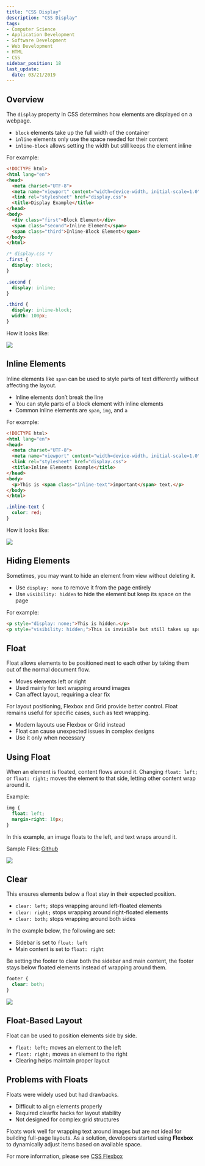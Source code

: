 ```yaml
---
title: "CSS Display"
description: "CSS Display"
tags: 
- Computer Science
- Application Development
- Software Development
- Web Development
- HTML
- CSS
sidebar_position: 18
last_update:
  date: 03/21/2019
---
```



## Overview

The `display` property in CSS determines how elements are displayed on a webpage.

- `block` elements take up the full width of the container
- `inline` elements only use the space needed for their content
- `inline-block` allows setting the width but still keeps the element inline

For example:

```html title="index.html"
<!DOCTYPE html>
<html lang="en">
<head>
  <meta charset="UTF-8">
  <meta name="viewport" content="width=device-width, initial-scale=1.0">
  <link rel="stylesheet" href="display.css">
  <title>Display Example</title>
</head>
<body>
  <div class="first">Block Element</div>
  <span class="second">Inline Element</span>
  <span class="third">Inline-Block Element</span>
</body>
</html>
```
```css title="display.css"
/* display.css */
.first {
  display: block;
}

.second {
  display: inline;
}

.third {
  display: inline-block;
  width: 100px;
}
```

How it looks like:

![](/img/docs/Screenshot-2025-03-31-004225.png)



## Inline Elements

Inline elements like `span` can be used to style parts of text differently without affecting the layout.

- Inline elements don’t break the line
- You can style parts of a block element with inline elements
- Common inline elements are `span`, `img`, and `a`

For example:

```html title="index.html"
<!DOCTYPE html>
<html lang="en">
<head>
  <meta charset="UTF-8">
  <meta name="viewport" content="width=device-width, initial-scale=1.0">
  <link rel="stylesheet" href="display.css">
  <title>Inline Elements Example</title>
</head>
<body>
  <p>This is <span class="inline-text">important</span> text.</p>
</body>
</html>
```
```css title="display.css"
.inline-text {
  color: red;
}
```

How it looks like:

![](/img/docs/Screenshot-2025-03-31-004803.png)


## Hiding Elements

Sometimes, you may want to hide an element from view without deleting it.

- Use `display: none` to remove it from the page entirely
- Use `visibility: hidden` to hide the element but keep its space on the page

For example:

```html
<p style="display: none;">This is hidden.</p>
<p style="visibility: hidden;">This is invisible but still takes up space.</p>
```

## Float

Float allows elements to be positioned next to each other by taking them out of the normal document flow.  

- Moves elements left or right  
- Used mainly for text wrapping around images  
- Can affect layout, requiring a clear fix  

For layout positioning, Flexbox and Grid provide better control. Float remains useful for specific cases, such as text wrapping.

- Modern layouts use Flexbox or Grid instead  
- Float can cause unexpected issues in complex designs  
- Use it only when necessary  

## Using Float 

When an element is floated, content flows around it. Changing `float: left;` or `float: right;` moves the element to that side, letting other content wrap around it.  

Example:

```css
img { 
  float: left; 
  margin-right: 10px; 
}
```

In this example, an image floats to the left, and text wraps around it.  

Sample Files: [Github](https://github.com/joseeden/joeden/tree/master/docs/021-Software-Engineering/009-Web-Development/Projects/001-Basics/007-CSS-Float) 

<div class="img-center"> 

![](/img/docs/Screenshot-2025-03-31-171315.png)

</div>

## Clear

This ensures elements below a float stay in their expected position.  

- `clear: left;` stops wrapping around left-floated elements  
- `clear: right;` stops wrapping around right-floated elements  
- `clear: both;` stops wrapping around both sides  

In the example below, the following are set:

- Sidebar is set to `float: left`
- Main content is set to `float: right`

Be setting the footer to clear both the sidebar and main content, the footer stays below floated elements instead of wrapping around them.  

```css
footer { 
  clear: both; 
}
```


![](/img/docs/all-things-webdev-clear-botth.png)



## Float-Based Layout  

Float can be used to position elements side by side.  

- `float: left;` moves an element to the left  
- `float: right;` moves an element to the right  
- Clearing helps maintain proper layout  

## Problems with Floats

Floats were widely used but had drawbacks.

- Difficult to align elements properly
- Required clearfix hacks for layout stability
- Not designed for complex grid structures

Floats work well for wrapping text around images but are not ideal for building full-page layouts. As a solution, developers started using **Flexbox** to dynamically adjust items based on available space.

For more information, please see [CSS Flexbox](/docs/021-Software-Engineering/009-Web-Development/022-CSS-Flexbox.md)